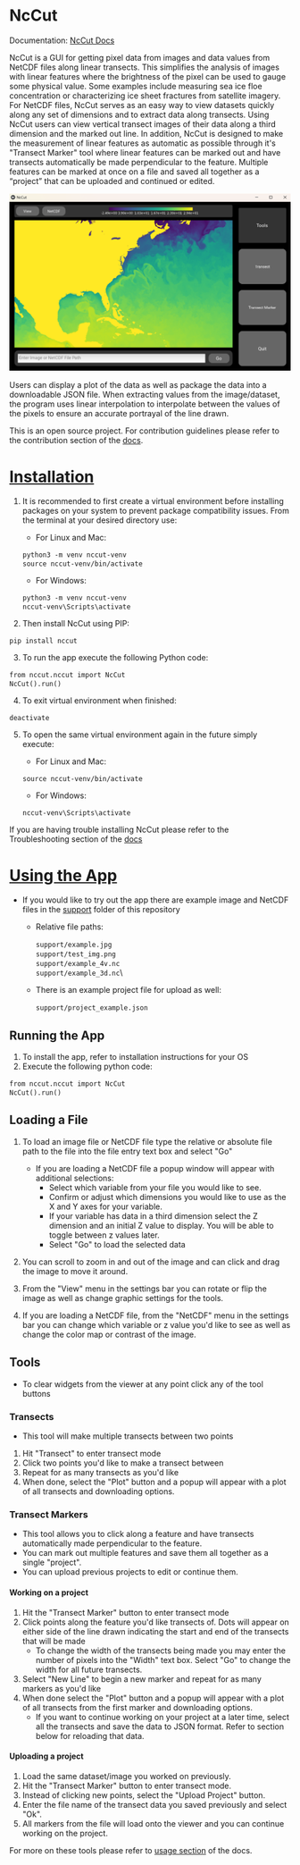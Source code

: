 # NcCut

Documentation: [NcCut Docs](https://nccut.readthedocs.io/en/latest/index.html)

NcCut is a GUI for getting pixel data from images and data values from NetCDF files along linear transects. This simplifies the analysis of images with linear features where the brightness of the pixel can be used to gauge some physical value. Some examples include measuring sea ice floe concentration or characterizing ice sheet fractures from satellite imagery. For NetCDF files, NcCut serves as an easy way to view datasets quickly along any set of dimensions and to extract data along transects. Using NcCut users can view vertical transect images of their data along a third dimension and the marked out line. In addition, NcCut is designed to make the measurement of linear features as automatic as possible through it's "Transect Marker" tool where linear features can be marked out and have transects automatically be made perpendicular to the feature. Multiple features can be marked at once on a file and saved all together as a “project” that can be uploaded and continued or edited.


![](images/nccut.png)

Users can display a plot of the data as well as package the data into a downloadable JSON file. When extracting values from the image/dataset, the program uses linear interpolation to interpolate between the values of the pixels to ensure an accurate portrayal of the line drawn. 

This is an open source project. For contribution guidelines please refer to the contribution section of the [docs](https://nccut.readthedocs.io/en/latest/contribution.html).

# <ins>Installation</ins>

1. It is recommended to first create a virtual environment before installing packages on your system to prevent package compatibility issues. From the terminal at your desired directory use:

   * For Linux and Mac:
    ```
    python3 -m venv nccut-venv
    source nccut-venv/bin/activate
    ```

   * For Windows:
    ```
    python3 -m venv nccut-venv
    nccut-venv\Scripts\activate
    ```

2. Then install NcCut using PIP:

```
pip install nccut
```
3. To run the app execute the following Python code:
```
from nccut.nccut import NcCut
NcCut().run()
```
4. To exit virtual environment when finished:
 
```
deactivate
```

5. To open the same virtual environment again in the future simply execute:

   * For Linux and Mac:
    ```
    source nccut-venv/bin/activate
    ```

   * For Windows:
    ```
    nccut-venv\Scripts\activate
    ```

If you are having trouble installing NcCut please refer to the Troubleshooting section of the [docs](https://nccut.readthedocs.io/en/latest/installation.html)

# <ins>Using the App</ins>

* If you would like to try out the app there are example image and NetCDF files in the [support](https://github.com/rchartra/NcCut/tree/master/support) folder of this repository
    * Relative file paths:

        `support/example.jpg`\
        `support/test_img.png`\
        `support/example_4v.nc `\
        `support/example_3d.nc`\
    * There is an example project file for upload as well:

        `support/project_example.json`



## Running the App

1. To install the app, refer to installation instructions for your OS
2. Execute the following python code:
```
from nccut.nccut import NcCut
NcCut().run()
```

## Loading a File

1.  To load an image file or NetCDF file type the relative or absolute file path to the file into the file entry text box and select "Go"
    * If you are loading a NetCDF file a popup window will appear with additional selections:
        * Select which variable from your file you would like to see.
        * Confirm or adjust which dimensions you would like to use as the X and Y axes for your variable.
        * If your variable has data in a third dimension select the Z dimension and an initial Z value to display. You will be able to toggle between z values later.
        * Select "Go" to load the selected data


2. You can scroll to zoom in and out of the image and can click and drag the image to move it around.
3. From the "View" menu in the settings bar you can rotate or flip the image as well as change graphic settings for the tools.
4. If you are loading a NetCDF file, from the "NetCDF" menu in the settings bar you can change which variable or z value you'd like to see as well as change the color map or contrast of the image.

## Tools
* To clear widgets from the viewer at any point click any of the tool buttons
### Transects
* This tool will make multiple transects between two points

1. Hit "Transect" to enter transect mode
2. Click two points you'd like to make a transect between
3. Repeat for as many transects as you'd like
4. When done, select the "Plot" button and a popup will appear with a plot of all transects and downloading options.


### Transect Markers
* This tool allows you to click along a feature and have transects automatically made perpendicular to the feature. 
* You can mark out multiple features and save them all together as a single "project". 
* You can upload previous projects to edit or continue them.

#### Working on a project

1. Hit the "Transect Marker" button to enter transect mode
2. Click points along the feature you'd like transects of. Dots will appear on either side of the line drawn indicating the start and end of the transects that will be made
    * To change the width of the transects being made you may enter the number of pixels into the "Width" text box. Select "Go" to change the width for all future transects.
3. Select "New Line" to begin a new marker and repeat for as many markers as you'd like
4. When done select the "Plot" button and a popup will appear with a plot of all transects from the first marker and downloading options.
   * If you want to continue working on your project at a later time, select all the transects and save the data to JSON format. Refer to section below for reloading that data.


#### Uploading a project
1. Load the same dataset/image you worked on previously.
2. Hit the "Transect Marker" button to enter transect mode.
3. Instead of clicking new points, select the "Upload Project" button.
4. Enter the file name of the transect data you saved previously and select "Ok".
5. All markers from the file will load onto the viewer and you can continue working on the project.

For more on these tools please refer to [usage section](https://nccut.readthedocs.io/en/latest/usage.html) of the docs.